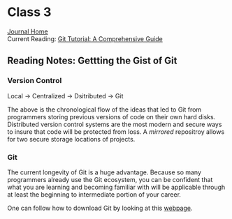 # Class 3

[Journal Home](README.md)  
Current Reading: [Git Tutorial: A Comprehensive Guide](https://blog.udemy.com/git-tutorial-a-comprehensive-guide/)

## Reading Notes: Gettting the Gist of Git

### Version Control

Local -> Centralized -> Dsitributed -> Git

The above is the chronological flow of the ideas that led to Git from programmers storing previous versions of code on their own hard disks. Distributed version control systems are the most modern and secure ways to insure that code will be protected from loss. A *mirrored* repositroy allows for two secure storage locations of projects.

### Git

The current longevity of Git is a huge advantage. Because so many programmers already use the Git ecosystem, you can be confident that what you are learning and becoming familiar with will be applicable through at least the beginning to intermediate portion of your career.

One can follow how to download Git by looking at this [webpage](https://blog.udemy.com/git-tutorial-a-comprehensive-guide/).

